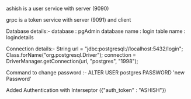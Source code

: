 ashish is a user service with server (9090)

grpc is a token service with server (9091) and client

Database details:-
database : pgAdmin
database name : login
table name : logindetails

Connection details:-
String url = "jdbc:postgresql://localhost:5432/login";
Class.forName("org.postgresql.Driver");
connection = DriverManager.getConnection(url, "postgres", "1998");

Command to change password :-
ALTER USER postgres PASSWORD 'new Password'


Added Authentication with Interseptor ({"auth_token" : "ASHISH"})
